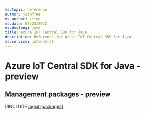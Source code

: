```yaml
---
ms.topic: reference
author: joshfree
ms.author: jfree
ms.data: 08/23/2022
ms.devlang: java
title: Azure IoT Central SDK for Java
description: Reference for Azure IoT Central SDK for Java
ms.service: iotcentral
---
```

# Azure IoT Central SDK for Java - preview

## Management packages - preview
[!INCLUDE [mgmt-packages](iot-central-mgmt-index.md)]